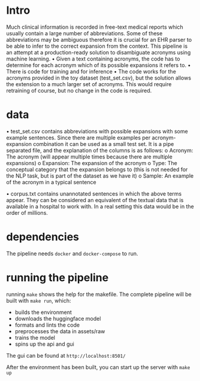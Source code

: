 # Intro
Much clinical information is recorded in free-text medical reports which usually contain a large number of abbreviations. Some of these abbreviations may be ambiguous therefore it is crucial for an EHR parser to be able to infer to the correct expansion from the context.
This pipeline is an attempt at a production-ready solution to disambiguate acronyms using machine learning.
• Given a text containing acronyms, the code has to determine for each acronym which of its possible expansions it refers to.
• There is code for training and for inference
• The code works for the acronyms provided in the toy dataset (test_set.csv), but the solution
allows the extension to a much larger set of acronyms. This would require retraining of course, but no change in the code is required.

# data
• test_set.csv contains abbreviations with possible expansions with some example sentences. Since there are multiple examples per acronym-expansion combination it can be used as a small test set. It is a pipe separated file, and the explanation of the columns is as follows:
o Acronym: The acronym (will appear multiple times because there are multiple expansions)
o Expansion: The expansion of the acronym
o Type: The conceptual category that the expansion belongs to (this is not needed for
the NLP task, but is part of the dataset as we have it)
o Sample: An example of the acronym in a typical sentence

• corpus.txt contains unannotated sentences in which the above terms appear. They can be considered an equivalent of the textual data that is available in a hospital to work with. In a real setting this data would be in the order of millions.

# dependencies
The pipeline needs `docker` and `docker-compose` to run.

# running the pipeline
running `make` shows the help for the makefile.
The complete pipeline will be built with `make run`, which:
- builds the environment
- downloads the huggingface model
- formats and lints the code
- preprocesses the data in assets/raw
- trains the model
- spins up the api and gui

The gui can be found at `http://localhost:8501/`

After the environment has been built, you can 
start up the server with `make up`
